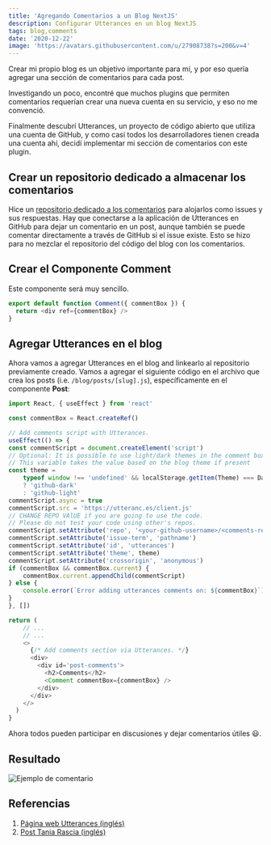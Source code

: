 ```yaml
---
title: 'Agregando Comentarios a un Blog NextJS'
description: Configurar Utterances en un blog NextJS
tags: blog,comments
date: '2020-12-22'
image: 'https://avatars.githubusercontent.com/u/27908738?s=200&v=4'
---
```


Crear mi propio blog es un objetivo importante para mí, y por eso quería agregar una sección de comentarios para cada post.

Investigando un poco, encontré que muchos plugins que permiten comentarios requerían crear una nueva cuenta en su servicio, y eso no me convenció.

Finalmente descubrí Utterances, un proyecto de código abierto que utiliza una cuenta de GitHub, y como casi todos los desarrolladores tienen creada una cuenta ahí, decidí implementar mi sección de comentarios con este plugin.

## Crear un repositorio dedicado a almacenar los comentarios

Hice un [repositorio dedicado a los comentarios](https://github.com/randymorales/randymorales.dev-comments) para alojarlos como issues y sus respuestas. Hay que conectarse a la aplicación de Utterances en GitHub para dejar un comentario en un post, aunque también se puede comentar directamente a través de GitHub si el issue existe. Esto se hizo para no mezclar el repositorio del código del blog con los comentarios.

## Crear el Componente Comment

Este componente será muy sencillo.

```javascript
export default function Comment({ commentBox }) {
  return <div ref={commentBox} />
}
```

## Agregar Utterances en el blog

Ahora vamos a agregar Utterances en el blog and linkearlo al repositorio previamente creado. Vamos a agregar el siguiente código en el archivo que crea los posts (i.e. `/blog/posts/[slug].js`), específicamente en el componente **Post**:

```javascript
import React, { useEffect } from 'react'

const commentBox = React.createRef()

// Add comments script with Utterances.
useEffect(() => {
const commentScript = document.createElement('script')
// Optional: It is possible to use light/dark themes in the comment box
// This variable takes the value based on the blog theme if present
const theme =
    typeof window !== 'undefined' && localStorage.getItem(Theme) === DarkTheme
    ? 'github-dark'
    : 'github-light'
commentScript.async = true
commentScript.src = 'https://utteranc.es/client.js'
// CHANGE REPO VAlUE if you are going to use the code.
// Please do not test your code using other's repos.
commentScript.setAttribute('repo', '<your-github-username>/<comments-repo>')
commentScript.setAttribute('issue-term', 'pathname')
commentScript.setAttribute('id', 'utterances')
commentScript.setAttribute('theme', theme)
commentScript.setAttribute('crossorigin', 'anonymous')
if (commentBox && commentBox.current) {
    commentBox.current.appendChild(commentScript)
} else {
    console.error(`Error adding utterances comments on: ${commentBox}`)
}
}, [])

return (
    // ...
    // ...
    <>
	  {/* Add comments section via Utterances. */}
      <div>
        <div id='post-comments'>
          <h2>Comments</h2>
          <Comment commentBox={commentBox} />
        </div>
      </div>
    </>
  )
}
```

Ahora todos pueden participar en discusiones y dejar comentarios útiles 😃.

## Resultado

![Ejemplo de comentario](/images/posts/comment-utterances.png)

## Referencias

1. [Página web Utterances (inglés)](https://utteranc.es/)
2. [Post Tania Rascia (inglés)](https://www.taniarascia.com/adding-comments-to-my-blog/)
